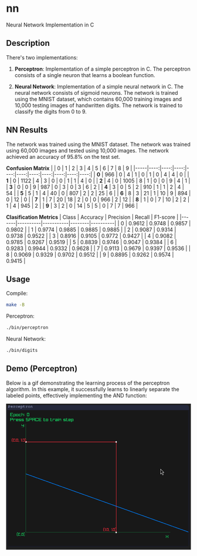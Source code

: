 # nn
Neural Network Implementation in C

## Description
There's two implementations:

1. **Perceptron**: Implementation of a simple perceptron in C. The perceptron consists of a single neuron that learns a boolean function.

2. **Neural Network**: Implementation of a simple neural network in C. The neural network consists of sigmoid neurons.
The network is trained using the MNIST dataset, which contains 60,000 training images and 10,000 testing images of handwritten digits. The network is trained to classify the digits from 0 to 9.

## NN Results
The network was trained using the MNIST dataset. The network was trained using 60,000 images and tested using 10,000 images. The network achieved an accuracy of 95.8% on the test set.

**Confusion Matrix**
|     |   0 |   1 |   2 |   3 |   4 |   5 |   6 |   7 |   8 |   9 |
|-----|----:|----:|----:|----:|----:|----:|----:|----:|----:|----:|
| **0** |  966 |    0 |    4 |    1 |    0 |    1 |    0 |    4 |    4 |    0 |
| **1** |    0 | 1122 |    4 |    3 |    0 |    0 |    1 |    1 |    4 |    0 |
| **2** |    4 |    0 | 1005 |    8 |    1 |    0 |    0 |    9 |    4 |    1 |
| **3** |    0 |    0 |    9 |  987 |    0 |    3 |    0 |    3 |    6 |    2 |
| **4** |    3 |    0 |    5 |    2 |  910 |    1 |    1 |    2 |    4 |   54 |
| **5** |    5 |    1 |    4 |   40 |    0 |  807 |    2 |    2 |   25 |    6 |
| **6** |    8 |    3 |   21 |    1 |   10 |    9 |  894 |    0 |   12 |    0 |
| **7** |    1 |    7 |   20 |   18 |    2 |    0 |    0 |  966 |    2 |   12 |
| **8** |    1 |    0 |    7 |   10 |    2 |    2 |    1 |    4 |  945 |    2 |
| **9** |    3 |    2 |    0 |   14 |    5 |    5 |    0 |    7 |    7 |  966 |

**Clasification Metrics**
| Class | Accuracy | Precision | Recall | F1-score |
|-------|----------|-----------|--------|----------|
| 0     | 0.9612   | 0.9748    | 0.9857 | 0.9802   |
| 1     | 0.9774   | 0.9885    | 0.9885 | 0.9885   |
| 2     | 0.9087   | 0.9314    | 0.9738 | 0.9522   |
| 3     | 0.8916   | 0.9105    | 0.9772 | 0.9427   |
| 4     | 0.9082   | 0.9785    | 0.9267 | 0.9519   |
| 5     | 0.8839   | 0.9746    | 0.9047 | 0.9384   |
| 6     | 0.9283   | 0.9944    | 0.9332 | 0.9628   |
| 7     | 0.9113   | 0.9679    | 0.9397 | 0.9536   |
| 8     | 0.9069   | 0.9329    | 0.9702 | 0.9512   |
| 9     | 0.8895   | 0.9262    | 0.9574 | 0.9415   |


## Usage
Compile:
```bash
make -B
```

Perceptron:
```bash
./bin/perceptron
```

Neural Network:
```bash
./bin/digits
```

## Demo (Perceptron)
Below is a gif demonstrating the learning process of the perceptron algorithm. In this example, it successfully learns to linearly separate the labeled points, effectively implementing the AND function:

![gif](examples/demostration.gif)